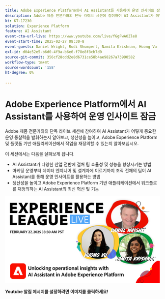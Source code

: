 ```yaml
---
title: Adobe Experience Platform에서 AI Assistant를 사용하여 운영 인사이트 잠금
description: Adobe 제품 전문가와의 단독 라이브 세션에 참여하여 AI Assistant가 어떻게 중요한 운영 통찰력을 발휘하는지 알아보고, 생산성을 높이고, Adobe Experience Platform 및 플랫폼 기반 애플리케이션에서 작업을 재정의할 수 있는지 알아보십시오.
kt: KT-17230
solution: Experience Platform
feature: AI Assistant
event-cta-url-live: https://www.youtube.com/live/fGgFwAOZle8
event-start-time: 2025-02-27 08:30-8
event-guests: Daniel Wright, Rudi Shumpert, Namita Krishnan, Huong Vu
exl-id: d04e52e5-b6d0-4f9a-b6e6-f78e8f8cb7d0
source-git-commit: 356cf28cdd2e8d6731ce58b4ae98267a73990582
workflow-type: tm+mt
source-wordcount: '158'
ht-degree: 0%

---
```


# Adobe Experience Platform에서 AI Assistant를 사용하여 운영 인사이트 잠금

Adobe 제품 전문가와의 단독 라이브 세션에 참여하여 AI Assistant가 어떻게 중요한 운영 통찰력을 발휘하는지 알아보고, 생산성을 높이고, Adobe Experience Platform 및 플랫폼 기반 애플리케이션에서 작업을 재정의할 수 있는지 알아보십시오.

이 세션에서는 다음을 살펴보게 됩니다.

* AI Assistant가 다양한 산업 전반에 걸쳐 팀 효율성 및 성능을 향상시키는 방법
* 마케팅 운영부터 데이터 엔지니어 및 설계자에 이르기까지 조직 전체의 팀이 AI Assistant를 통해 운영 인사이트를 활용하는 방법
* 생산성을 높이고 Adobe Experience Platform 기반 애플리케이션에서 워크플로를 재정의하는 AI Assistant의 최신 혁신 및 기능

[![ExL LIVE 2025년 2월 27일](assets/WebBanner-Feb-27-2025.png)](https://engage.adobe.com/ExpLeagueLive-250227.html)

**Youtube 알림 메시지를 설정하려면 이미지를 클릭하세요!**
